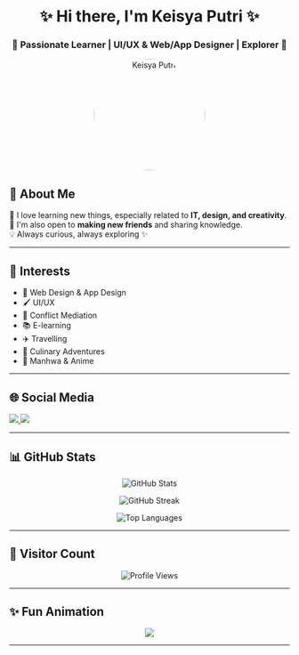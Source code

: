 <!-- Profile Header -->
<h1 align="center">✨ Hi there, I'm Keisya Putri ✨</h1>
<h3 align="center">🌸 Passionate Learner | UI/UX & Web/App Designer | Explorer 🌸</h3>

<!-- Profile Picture -->
<p align="center">
  <img src="./asikk.png" alt="Keisya Putri" width="200" style="border-radius:50%;"/>
</p>


## 👩 About Me  
🌱 I love learning new things, especially related to **IT, design, and creativity**.  
🤝 I'm also open to **making new friends** and sharing knowledge.  
💡 Always curious, always exploring ✨  

---

## 🎯 Interests  
- 🎨 Web Design & App Design  
- 🖌️ UI/UX  
- 🤝 Conflict Mediation  
- 📚 E-learning  
- ✈️ Travelling  
- 🍜 Culinary Adventures  
- 📖 Manhwa & Anime  

---

## 🌐 Social Media  
<p align="left">
  <a href="https://instagram.com/ksyhaapf" target="_blank">
    <img src="https://img.shields.io/badge/Instagram-@ksyhaapf-ff69b4?style=for-the-badge&logo=instagram&logoColor=white"/>
  </a>
  <a href="https://instagram.com/keisya.putriit5.2" target="_blank">
    <img src="https://img.shields.io/badge/Instagram-@keisya.putriit5.2-ff69b4?style=for-the-badge&logo=instagram&logoColor=white"/>
  </a>
</p>

---

## 📊 GitHub Stats  
<p align="center">
  <img src="https://github-readme-stats.vercel.app/api?username=sicantikanggunly&show_icons=true&theme=radical" alt="GitHub Stats" />
</p>

<p align="center">
  <img src="https://github-readme-streak-stats.herokuapp.com/?user=sicantikanggunly&theme=radical" alt="GitHub Streak" />
</p>

<p align="center">
  <img src="https://github-readme-stats.vercel.app/api/top-langs/?username=sicantikanggunly&layout=compact&theme=radical" alt="Top Languages" />
</p>

---

## 👀 Visitor Count  
<p align="center">
  <img src="https://komarev.com/ghpvc/?username=sicantikanggunly&style=flat-square&color=blue" alt="Profile Views" />
</p>

---

## ✨ Fun Animation  
<p align="center">
  <img src="https://readme-typing-svg.herokuapp.com?font=Pacifico&size=24&duration=4000&pause=1000&color=F72089&center=true&vCenter=true&width=500&lines=Welcome+to+my+GitHub+Profile!;I'm+Keisya+Putri;Always+learning+%26+exploring+🌍;Let's+connect+and+create+🌸"/>
</p>

---
